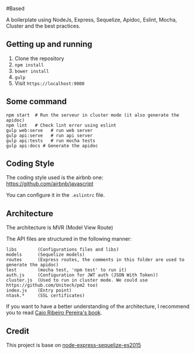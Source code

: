 #Based  

A boilerplate using NodeJs, Express, Sequelize, Apidoc, Eslint, Mocha, Cluster and the best practices.

## Getting up and running

1. Clone the repository
2. `npm install`
2. `bower install`
3. `gulp`
4. Visit `https://localhost:9000`

## Some command

```
npm start  # Run the serveur in cluster mode (it also generate the apidoc)
npm lint   # Check lint error using eslint
gulp web:serve   # run web server
gulp api:serve   # run api server
gulp api:tests   # run mocha tests
gulp api:docs # Generate the apidoc
```

## Coding Style

The coding style used is the airbnb one: https://github.com/airbnb/javascript

You can configure it in the `.eslintrc` file.

## Architecture

The architecture is MVR (Model View Route)

The API files are structured in the following manner:
```
libs        (Configurations files and libs)
models      (Sequelize models)
routes      (Express routes, the comments in this folder are used to generate the apidoc)
test        (mocha test, 'npm test' to run it)
auth.js     (Configuration for JWT auth (JSON With Token))
cluster.js  (Used to run in cluster mode. We could use https://github.com/Unitech/pm2 too)
index.js    (Entry point)
ntask.*     (SSL certificates)
```

If you want to have a better understanding of the architecture, I recommend you to read [Caio Ribeiro Pereira's book](https://leanpub.com/building-apis-with-nodejs).

## Credit

This project is base on [node-express-sequelize-es2015](https://github.com/ArnaudValensi/node-express-sequelize-es2015)
